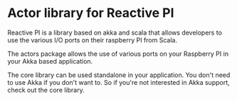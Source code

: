 # Actor library for Reactive PI

Reactive PI is a library based on akka and scala that allows developers to
use the various I/O ports on their raspberry PI from Scala.

The actors package allows the use of various ports on your Raspberry PI in your
Akka based application.

The core library can be used standalone in your application. You don't need
to use Akka if you don't want to. So if you're not interested in Akka support,
check out the core library.
